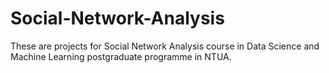 # Social-Network-Analysis
These are projects for Social Network Analysis course in Data Science and Machine Learning postgraduate programme in NTUA.

